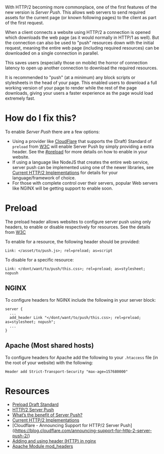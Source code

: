 With HTTP/2 becoming more commonplace, one of the first features of the new version is *Server Push*. This allows web servers to send required assets for the current page (or known following pages) to the client as part of the first request.

When a client connects a website using HTTP/2 a connection is opened which downloads the web page (as it would normally in HTTP/1 as well). But the connection can also be used to "push" resources down with the initial request, meaning the entire web page (including required resources) can be downloaded on a single connection in parallel.

This saves users (especially those on mobile) the horror of connection latency to open up another connection to download the required resources.

It is recommended to "push" (at a minimum) any block scripts or stylesheets in the head of your page. This enabled users to download a full working version of your page to render while the rest of the page downloads, giving your users a faster experience as the page would load extremely fast.

# How do I fix this?

To enable *Server Push* there are a few options:

* Using a provider like [CloudFlare](https://blog.cloudflare.com/announcing-support-for-http-2-server-push-2/) that supports the (Draft) Standard of `preload` from [W3C](https://w3c.github.io/preload/#server-push-http-2) will enable Server Push by simply providing a extra header. See the [#preload](Preload) for more details on how to enable in your website.
* If using a language like NodeJS that creates the entire web service, server push can be implemented using one of the newer libraries, see [Current HTTP/2 Implementations](https://github.com/http2/http2-spec/wiki/Implementations) for details for your language/framework of choice.
* For those with complete control over their servers, popular Web servers like NGINX will be getting support to enable soon.

# Preload

The preload header allows websites to configure server push using only headers, to enable or disable respectively for resources. See the details from [W3C](https://w3c.github.io/preload/#server-push-http-2)

To enable for a resource, the following header should be provided:

```
Link: </asset/to/push.js>; rel=preload; as=script
```

To disable for a specific resource:

```
Link: </dont/want/to/push/this.css>; rel=preload; as=stylesheet; nopush
```

## NGINX

To configure headers for NGINX include the following in your server block:

```
server {
  ...
  add_header Link "</dont/want/to/push/this.css>; rel=preload; as=stylesheet; nopush"; 
  ...
}
```

## Apache (Most shared hosts)

To configure headers for Apache add the following to your `.htaccess` file (in the root of your website) with the following:

```
Header add Strict-Transport-Security "max-age=157680000"
```

# Resources

* [Preload Draft Standard](https://w3c.github.io/preload/#server-push-http-2)
* [HTTP/2 Server Push](http://blog.xebia.com/http2-server-push/)
* [What’s the benefit of Server Push?](https://http2.github.io/faq/#whats-the-benefit-of-server-push)
* [Current HTTP/2 Implementations](https://github.com/http2/http2-spec/wiki/Implementations)
* [Cloudflare - Announcing Support for HTTP/2 Server Push]((https://blog.cloudflare.com/announcing-support-for-http-2-server-push-2/)
* [Adding and using header (HTTP) in nginx](http://stackoverflow.com/questions/11973047/adding-and-using-header-http-in-nginx)
* [Apache Module mod_headers](http://httpd.apache.org/docs/2.0/mod/mod_headers.html)
